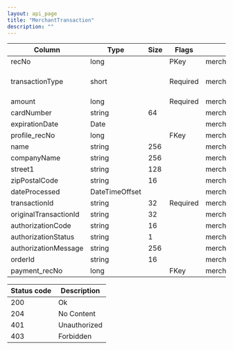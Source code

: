 ```yaml
---
layout: api_page
title: "MerchantTransaction"
description: ""
---
```




| Column | Type | Size | Flags | Table | Description |
| ------ | ---- | ---- | ----- | ----- | ----------- |
| recNo | long |  | PKey | merchantTransaction | 
| transactionType | short |  | Required | merchantTransaction | Sale = 1, Void = 2, Refund = 3
| amount | long |  | Required | merchantTransaction | 
| cardNumber | string | 64 |  | merchantTransaction | 
| expirationDate | Date |  |  | merchantTransaction | 
| profile_recNo | long |  | FKey | merchantTransaction | 
| name | string | 256 |  | merchantTransaction | 
| companyName | string | 256 |  | merchantTransaction | 
| street1 | string | 128 |  | merchantTransaction | 
| zipPostalCode | string | 16 |  | merchantTransaction | 
| dateProcessed | DateTimeOffset |  |  | merchantTransaction | 
| transactionId | string | 32 | Required | merchantTransaction | 
| originalTransactionId | string | 32 |  | merchantTransaction | 
| authorizationCode | string | 16 |  | merchantTransaction | 
| authorizationStatus | string | 1 |  | merchantTransaction | 
| authorizationMessage | string | 256 |  | merchantTransaction | 
| orderId | string | 16 |  | merchantTransaction | 
| payment_recNo | long |  | FKey | merchantTransaction | 

| Status code | Description |
| ----------- | ----------- |
| 200 | Ok |
| 204 | No Content |
| 401 | Unauthorized |
| 403 | Forbidden |


